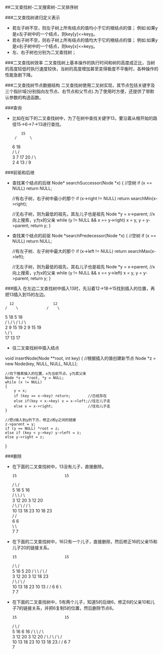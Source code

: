 ##二叉查找树-二叉搜索树-二叉排序树

###二叉查找树递归定义表示
- 若左子树不空，则左子树上所有结点的值均小于它的根结点的值；
	例如:如果y是x左子树中的一个结点，则key[y]<=key[x](关键字的存储方式)。
- 若右子树不空，则右子树上所有结点的值均大于它的根结点的值；
	例如:如果y是x右子树中的一个结点，则key[x]<=key[y](关键字的存储方式)。
- 左、右子树也分别为二叉查找树；

###二叉查找树效率
二叉查找树上基本操作的执行时间和树的高度成正比，当树的高度较低时执行速度较快，当树的高度增加甚至变得极度不平衡时，各种操作的性能急剧下降。

###二叉查找树节点数据结构
二叉查找树使用二叉树实现，其节点包括关键字及三个指针域(分别指向左节点、右节点和父节点).为了使用时方便，还提供了带默认参数的构造函数。

###查询
- 比如在如下的二叉查找树中，为了在树中查找关键字13，要沿着从根开始的路径15->6->7->13进行查找。

          15
       /      \
     6         18  
   /   \      /  \
  3     7    17   20 
 / \     \
2   4    13
         /
        9

###前驱和后继

- 查找某个结点的后继
Node* searchSuccessor(Node *x)
{
	//空树
	if (x == NULL) return NULL;

	//有右子树，右子树中最小的那个
	if (x->right != NULL) return searchMin(x->right);

	//无右子树，则为最低的祖先，其左儿子也是祖先
	Node *y = x->parent; //x向上搜索，y为x的父亲
	while (y != NULL &&  x == y->right)
		x = y, y = y->parent;
	return y;
}

- 查找某个结点的前驱
Node *searchPredecessor(Node *x)
{
	//空树
	if (x == NULL) return NULL;

	//有左子树、左子树中最大的那个
	if (x->left != NULL) return searchMax(x->left);

	//无左子树，则为最低的祖先，其右儿子也是祖先
	Node *y = x->parent; //x向上搜索，y为x的父亲
	while (y != NULL && x == y->left)
		x = y, y = y->parent;
	return y;
}

###插入
在左边二叉查找树中插入13时，先沿着12->18->15找到插入的位置，再把13插入到15的左边。

      12                  12			
    /    \             /    \			
  5        18         5        18		
 / \      / \        / \      / \		
2   9   15   19     2   9   15   19		
          \                /  \			
          17              13  17

- 往二叉查找树中插入结点  
  
void insertNode(Node **root, int key)
{
	//根据插入的值创建新节点
	Node *z = new Node(key, NULL, NULL, NULL); 

	//向下搜素插入的位置，x为当前节点，y为其父亲
	Node *x = *root, *y = NULL; 
	while (x != NULL)
	{
		y = x;
		if (key == x->key) return;        //已经存在
		else if(key < x->key) x = x->left;//往左儿子走
		else x = x->right;                //往右儿子走
	}

	//把z插入到y的下方，修正z和y之间的链接
	z->parent = y;
	if (y == NULL) *root = z;
	else if (key < y->key) y->left = z;
	else y->right = z;
}

###删除

- 在下面的二叉查找树中，13没有儿子，直接删除。

      15                      15			
     /  \                     /  \
   5      16                5      16		
  /  \      \             /  \      \
3     12     20         3     12     20		
     /  \   /  \             /      /  \	
    10  13 18  23          10     18  23	
   /                       /				
  6                       6					
   \                       \				
    7                       7		

- 在下面的二叉查找树中，16只有一个儿子，直接删除，然后修正16的父亲15和儿子20的链接关系。

      15                      15
     /  \                   /     \
   5      16               5        20
  /  \      \            /  \     /  \
3     12     20        3     12  18  23   
     /  \   /  \             /  \
    10  13 18  23           10  13 
   /                       /
  6                        6
   \                        \
    7                        7

- 在下面的二叉查找树中，5有两个儿子，知道5的后继6，修正6的父亲10和儿子7的链接关系，并把6复制5的位置，然后删除节点6。

      15                      15
     /  \                    /  \
   5      16               6      16
  /  \      \            /  \      \
3     12     20        3     12     20
     /  \   /  \            /  \   /  \
    10  13 18  23          10  13 18  23
   /                      /
  6                      7
   \
    7